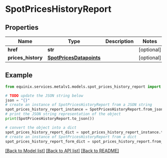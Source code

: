 # SpotPricesHistoryReport


## Properties

Name | Type | Description | Notes
------------ | ------------- | ------------- | -------------
**href** | **str** |  | [optional] 
**prices_history** | [**SpotPricesDatapoints**](SpotPricesDatapoints.md) |  | [optional] 

## Example

```python
from equinix.services.metalv1.models.spot_prices_history_report import SpotPricesHistoryReport

# TODO update the JSON string below
json = "{}"
# create an instance of SpotPricesHistoryReport from a JSON string
spot_prices_history_report_instance = SpotPricesHistoryReport.from_json(json)
# print the JSON string representation of the object
print(SpotPricesHistoryReport.to_json())

# convert the object into a dict
spot_prices_history_report_dict = spot_prices_history_report_instance.to_dict()
# create an instance of SpotPricesHistoryReport from a dict
spot_prices_history_report_form_dict = spot_prices_history_report.from_dict(spot_prices_history_report_dict)
```
[[Back to Model list]](../README.md#documentation-for-models) [[Back to API list]](../README.md#documentation-for-api-endpoints) [[Back to README]](../README.md)


